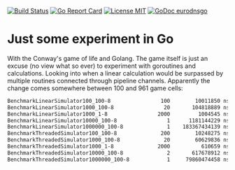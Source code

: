 [![Build Status](https://travis-ci.com/jaztec/golife.svg?branch=master)](https://travis-ci.com/jaztec/golife)
[![Go Report Card](https://goreportcard.com/badge/github.com/jaztec/golife)](https://goreportcard.com/report/github.com/jaztec/golife)
[![License MIT](https://img.shields.io/badge/License-MIT-brightgreen.svg)](https://github.com/jaztec/golife/blob/master/LICENSE)
[![GoDoc eurodnsgo](https://godoc.org/github.com/jaztec/golife?status.svg)](https://godoc.org/github.com/jaztec/golife)

# Just some experiment in Go

With the Conway's game of life and Golang. The game itself is just an excuse (no view what so ever)
to experiment with goroutines and calculations. Looking into when a linear calculation would be 
surpassed by multiple routines connected through pipeline channels. Apparently the change comes 
somewhere between 100 and 961 game cells:


```bash
BenchmarkLinearSimulator100_100-8         	     100	    10011850 ns/op	    189915 B/op	     936 allocs/op
BenchmarkLinearSimulator1000_100-8        	      20	   104818889 ns/op	   2480088 B/op	     798 allocs/op
BenchmarkLinearSimulator1000_1-8          	    2000	     1004545 ns/op	     24800 B/op	       7 allocs/op
BenchmarkLinearSimulator10000_100-8       	       1	  1181144229 ns/op	  20147640 B/op	    1348 allocs/op
BenchmarkLinearSimulator1000000_100-8     	       1	183367434139 ns/op	2491420344 B/op	    2223 allocs/op
BenchmarkThreadedSimulator100_100-8       	     200	    10248275 ns/op	    189647 B/op	     931 allocs/op
BenchmarkThreadedSimulator1000_100-8      	      20	    60629836 ns/op	   2483929 B/op	     805 allocs/op
BenchmarkThreadedSimulator1000_1-8        	    2000	      610659 ns/op	     24837 B/op	       8 allocs/op
BenchmarkThreadedSimulator10000_100-8     	       2	   617678912 ns/op	  20374668 B/op	    1358 allocs/op
BenchmarkThreadedSimulator1000000_100-8   	       1	 79860474458 ns/op	2555447512 B/op	    2401 allocs/op
```